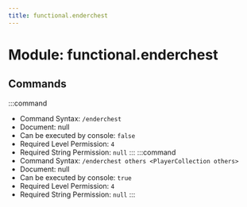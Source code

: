 ```yaml
---
title: functional.enderchest
---
```



# Module: functional.enderchest

## Commands
:::command
- Command Syntax: `/enderchest`
- Document: null
- Can be executed by console: `false`
- Required Level Permission: `4`
- Required String Permission: `null`
:::
:::command
- Command Syntax: `/enderchest others <PlayerCollection others>`
- Document: null
- Can be executed by console: `true`
- Required Level Permission: `4`
- Required String Permission: `null`
:::

